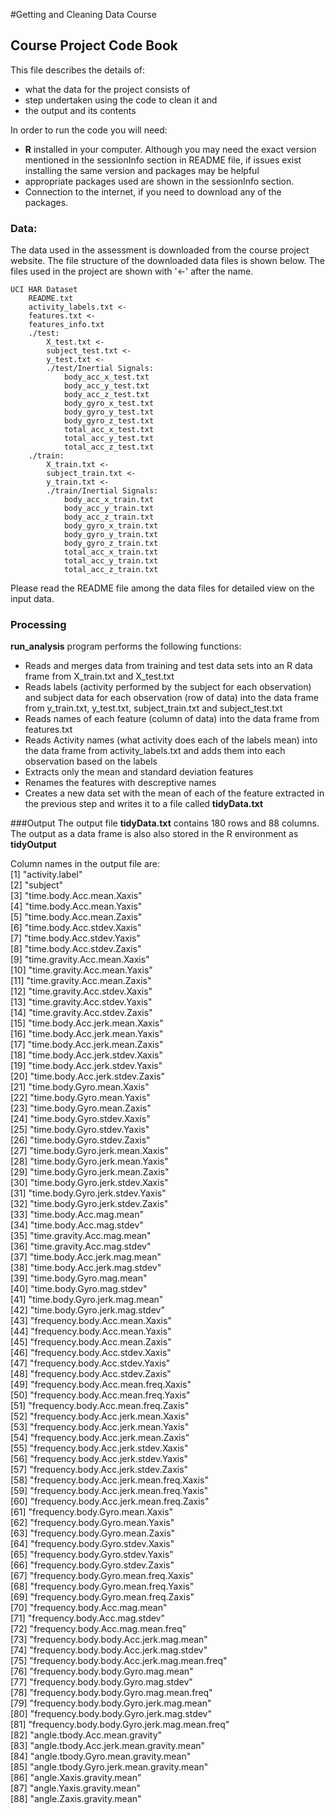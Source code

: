 #Getting and Cleaning Data Course 
## Course Project Code Book

This file describes the details of:  
- what the data for the project consists of  
- step undertaken using the code to clean it and  
- the output and its contents  

In order to run the code you will need:  
- **R** installed in your computer. Although you may need the exact version mentioned in the sessionInfo section in README file, if issues exist installing the same version and packages may be helpful  
- appropriate packages used are shown in the sessionInfo section.  
- Connection to the internet, if you need to download any of the packages.  

### Data:  
The data used in the assessment is downloaded from the course project website. The file structure of the downloaded data files is shown below. The files used in the project are shown with '<-' after the name.
 
```
UCI HAR Dataset
	README.txt  
	activity_labels.txt <-
	features.txt <-
	features_info.txt  
	./test:  
		X_test.txt <-
		subject_test.txt <-
		y_test.txt <-
		./test/Inertial Signals:  
			body_acc_x_test.txt  
			body_acc_y_test.txt  
			body_acc_z_test.txt  
			body_gyro_x_test.txt  
			body_gyro_y_test.txt  
			body_gyro_z_test.txt  
			total_acc_x_test.txt  
			total_acc_y_test.txt  
			total_acc_z_test.txt  
	./train:
		X_train.txt <-
		subject_train.txt <-
		y_train.txt <-
		./train/Inertial Signals:
			body_acc_x_train.txt
			body_acc_y_train.txt
			body_acc_z_train.txt
			body_gyro_x_train.txt
			body_gyro_y_train.txt
			body_gyro_z_train.txt
			total_acc_x_train.txt
			total_acc_y_train.txt
			total_acc_z_train.txt
```

Please read the README file among the data files for detailed view on the input data.  

### Processing  

**run_analysis** program performs the following functions:  
- Reads and merges data from training and test data sets into an R data frame from X_train.txt and X_test.txt   
- Reads labels (activity performed by the subject for each observation) and subject data for each observation (row of data) into the data frame from y_train.txt, y_test.txt, subject_train.txt and subject_test.txt  
- Reads names of each feature (column of data) into the data frame from features.txt
- Reads Activity names (what activity does each of the labels mean) into the data frame from activity_labels.txt and adds them into each observation based on the labels
- Extracts only the mean and standard deviation features
- Renames the features with descreptive names
- Creates a new data set with the mean of each of the feature extracted in the previous step and writes it to a file called **tidyData.txt**  

###Output
The output file **tidyData.txt** contains 180 rows and 88 columns. The output as a data frame is also also stored in the R environment as **tidyOutput**

Column names in the output file are:  
[1] "activity.label"                             
 [2] "subject"                                    
 [3] "time.body.Acc.mean.Xaxis"                   
 [4] "time.body.Acc.mean.Yaxis"                   
 [5] "time.body.Acc.mean.Zaxis"                   
 [6] "time.body.Acc.stdev.Xaxis"                  
 [7] "time.body.Acc.stdev.Yaxis"                  
 [8] "time.body.Acc.stdev.Zaxis"                  
 [9] "time.gravity.Acc.mean.Xaxis"                
[10] "time.gravity.Acc.mean.Yaxis"                
[11] "time.gravity.Acc.mean.Zaxis"                
[12] "time.gravity.Acc.stdev.Xaxis"               
[13] "time.gravity.Acc.stdev.Yaxis"               
[14] "time.gravity.Acc.stdev.Zaxis"               
[15] "time.body.Acc.jerk.mean.Xaxis"              
[16] "time.body.Acc.jerk.mean.Yaxis"              
[17] "time.body.Acc.jerk.mean.Zaxis"              
[18] "time.body.Acc.jerk.stdev.Xaxis"             
[19] "time.body.Acc.jerk.stdev.Yaxis"             
[20] "time.body.Acc.jerk.stdev.Zaxis"             
[21] "time.body.Gyro.mean.Xaxis"                  
[22] "time.body.Gyro.mean.Yaxis"                  
[23] "time.body.Gyro.mean.Zaxis"                  
[24] "time.body.Gyro.stdev.Xaxis"                 
[25] "time.body.Gyro.stdev.Yaxis"                 
[26] "time.body.Gyro.stdev.Zaxis"                 
[27] "time.body.Gyro.jerk.mean.Xaxis"             
[28] "time.body.Gyro.jerk.mean.Yaxis"             
[29] "time.body.Gyro.jerk.mean.Zaxis"             
[30] "time.body.Gyro.jerk.stdev.Xaxis"            
[31] "time.body.Gyro.jerk.stdev.Yaxis"            
[32] "time.body.Gyro.jerk.stdev.Zaxis"            
[33] "time.body.Acc.mag.mean"                     
[34] "time.body.Acc.mag.stdev"                    
[35] "time.gravity.Acc.mag.mean"                  
[36] "time.gravity.Acc.mag.stdev"                 
[37] "time.body.Acc.jerk.mag.mean"                
[38] "time.body.Acc.jerk.mag.stdev"               
[39] "time.body.Gyro.mag.mean"                    
[40] "time.body.Gyro.mag.stdev"                   
[41] "time.body.Gyro.jerk.mag.mean"               
[42] "time.body.Gyro.jerk.mag.stdev"              
[43] "frequency.body.Acc.mean.Xaxis"              
[44] "frequency.body.Acc.mean.Yaxis"              
[45] "frequency.body.Acc.mean.Zaxis"              
[46] "frequency.body.Acc.stdev.Xaxis"             
[47] "frequency.body.Acc.stdev.Yaxis"             
[48] "frequency.body.Acc.stdev.Zaxis"             
[49] "frequency.body.Acc.mean.freq.Xaxis"         
[50] "frequency.body.Acc.mean.freq.Yaxis"         
[51] "frequency.body.Acc.mean.freq.Zaxis"         
[52] "frequency.body.Acc.jerk.mean.Xaxis"         
[53] "frequency.body.Acc.jerk.mean.Yaxis"         
[54] "frequency.body.Acc.jerk.mean.Zaxis"         
[55] "frequency.body.Acc.jerk.stdev.Xaxis"        
[56] "frequency.body.Acc.jerk.stdev.Yaxis"        
[57] "frequency.body.Acc.jerk.stdev.Zaxis"        
[58] "frequency.body.Acc.jerk.mean.freq.Xaxis"    
[59] "frequency.body.Acc.jerk.mean.freq.Yaxis"    
[60] "frequency.body.Acc.jerk.mean.freq.Zaxis"    
[61] "frequency.body.Gyro.mean.Xaxis"             
[62] "frequency.body.Gyro.mean.Yaxis"             
[63] "frequency.body.Gyro.mean.Zaxis"             
[64] "frequency.body.Gyro.stdev.Xaxis"            
[65] "frequency.body.Gyro.stdev.Yaxis"            
[66] "frequency.body.Gyro.stdev.Zaxis"            
[67] "frequency.body.Gyro.mean.freq.Xaxis"        
[68] "frequency.body.Gyro.mean.freq.Yaxis"        
[69] "frequency.body.Gyro.mean.freq.Zaxis"        
[70] "frequency.body.Acc.mag.mean"                
[71] "frequency.body.Acc.mag.stdev"               
[72] "frequency.body.Acc.mag.mean.freq"           
[73] "frequency.body.body.Acc.jerk.mag.mean"      
[74] "frequency.body.body.Acc.jerk.mag.stdev"     
[75] "frequency.body.body.Acc.jerk.mag.mean.freq"  
[76] "frequency.body.body.Gyro.mag.mean"          
[77] "frequency.body.body.Gyro.mag.stdev"         
[78] "frequency.body.body.Gyro.mag.mean.freq"     
[79] "frequency.body.body.Gyro.jerk.mag.mean"     
[80] "frequency.body.body.Gyro.jerk.mag.stdev"    
[81] "frequency.body.body.Gyro.jerk.mag.mean.freq"  
[82] "angle.tbody.Acc.mean.gravity"               
[83] "angle.tbody.Acc.jerk.mean.gravity.mean"     
[84] "angle.tbody.Gyro.mean.gravity.mean"         
[85] "angle.tbody.Gyro.jerk.mean.gravity.mean"    
[86] "angle.Xaxis.gravity.mean"                   
[87] "angle.Yaxis.gravity.mean"                   
[88] "angle.Zaxis.gravity.mean"

